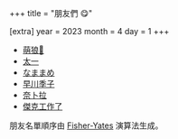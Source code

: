 +++
title = "朋友們 😋"

[extra]
year = 2023
month = 4
day = 1
+++

- [萌狼🐺](https://blog.horo.moe/)
- [太一](https://starlite.me/about/)
- [なままめ](https://robinzed.wordpress.com/)
- [早川季子](https://137.ppfarm.boats/)
- [奈卜拉](https://astrologer.cc)
- [傑克工作了](https://jack-works.github.io/)

朋友名單順序由 [Fisher-Yates](https://en.wikipedia.org/wiki/Fisher%E2%80%93Yates_shuffle) 演算法生成。
